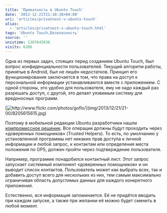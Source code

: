 ```yaml
---
title: 'Приватность в Ubuntu Touch'
date: '2013-12-21T21:10:38+04:00'
uri: 'articles/privatnost-v-ubuntu-touch'
alias: 
  - 'articles/privatnost-v-ubuntu-touch.html'
tags: 'Ubuntu Touch,Безопасность'
source: ''
unixtime: 1387645838
visits: 6206
---
```

Одна из первых задач, стоящих перед созданием Ubuntu Touch, был вопрос конфиденциальности пользователей. Текущий алгоритм работы, принятые в Android, был не лишён недостатков. Принцип его функционирования заключается в том, что права на доступ к персональной информации устанавливаются вместе с приложением. С одной стороны, это удобно для пользователя, ему не надо каждый раз разрешать доступ, с другой, это делает уязвимым систему для вредоносных программ.

[![](img/2013/12/21/21-00/8205615615.jpg "http://www.flickr.com/photos/goflo/")](img/2013/12/21/21-00/8205615615.jpg)
 
Поэтому в мобильной редакции Ubuntu разработчики нашли [компромиссное решение](http://mdeslaur.blogspot.ru/2013/12/ubuntu-touch-and-user-privacy.html). Все операции должны будут проходить через «доверенных помощников» (Trusted Helpers). То есть, по умолчанию у установленной программы нет никаких прав доступа к личной информации и любой запрос, к контактам или определения места положения по GPS, должен пройти через подтверждение пользователя.

Например, программе понадобился контактный лист. Этот запрос запускает системный компонент «доверенных помощников» и он выводит список контактов. Пользователь может как выбрать всех, так и добавить доступ всего для нескольких из них, тем самым максимально ограничивая область допустимых данных для каждого конкретного приложения.

Естественно, вся информация запоминается. Её не придётся вводить при каждом запуске, а также при желании её можно будет сменить в любой момент.

